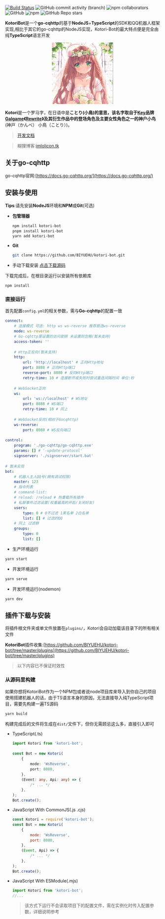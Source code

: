 [![Build Status](https://app.travis-ci.com/BIYUEHU/kotori-bot.svg?branch=master)](https://app.travis-ci.com/BIYUEHU/kotori-bot) ![GitHub commit activity (branch)](https://img.shields.io/github/commit-activity/t/BIYUEHU/kotori-bot/master) ![npm collaborators](https://img.shields.io/npm/collaborators/kotori-bot) ![GitHub](https://img.shields.io/github/license/biyuehu/kotori-bot?color=deepgreen) ![npm](https://img.shields.io/npm/v/kotori-bot) ![GitHub Repo stars](https://img.shields.io/github/stars/biyuehu/kotori-bot?style=social)

**KotoriBot**是一个**go-cqhttp**的基于**NodeJS**+**TypeScript**的SDK和QQ机器人框架实现,相比于其它的go-cqhttp的NodeJS实现，Kotori-Bot的最大特点便是完全由纯**TypeScript**语言开发

<div align="center">
<img src="./favicon.ico" width="200px" height="200px"/>
</div>

**Kotori**是一个罗马字，在日语中是**ことり(小鳥)**的意思，该名字取自于[Key](https://mzh.moegirl.org.cn/Key)品牌[Galgame](https://mzh.moegirl.org.cn/Galgame)《[Rewrite](<https://mzh.moegirl.org.cn/Rewrite(游戏)>)》及其衍生作品中的登场角色及主要女性角色之一的**神户小鸟**(神戸（かんべ） 小鳥（ことり）)。

> [开发文档](develop.md)

> 糊狸博客:[imlolicon.tk](https://imlolicon.tk)

## 关于go-cqhttp

go-cqhttp官网:[https://docs.go-cqhttp.org/](https://docs.go-cqhttp.org/)

## 安装与使用

**Tips**:请先安装**NodeJS**环境和**NPM**或**Git**(可选)

-   **包管理器**

    ```bash
    npm install kotori-bot
    pnpm install kotori-bot
    yarn add kotori-bot
    ```

-   **Git**

    ```bash
    git clone https://github.com/BIYUEHU/kotori-bot.git
    ```

-   手动下载安装
    [点击下载源码](https://github.com/BIYUEHU/kotori-bot/archive/refs/heads/master.zip)

下载完成后，在根目录运行以安装所有依赖库

```bash
npm install
```

### 直接运行

首先配置`config.yml`的相关参数，需与**Go-cqhttp**的配置一致

```yaml
connect:
    # 连接模式 可选: http ws ws-reverse 推荐首选ws-reverse
    mode: ws-reverse
    # Go-cqhttp里设置的访问密钥 未设置则忽略(暂未支持)
    access-token: ''

    # Http正反向(暂未支持)
    http:
        url: 'http://localhost' # 正向Http地址
        port: 8888 # 正向Http端口
        reverse-port: 8080 # 反向Http端口
        retry-time: 10 # 连接断开或失败时尝试重连间隔时间 单位:秒

    # WebSocket正向
    ws:
        url: 'ws://localhost' # WS地址
        port: 8888 # WS端口
        retry-time: 10 # 同上

    # WebSocket反向(相对于Gocqhttp)
    ws-reverse:
        port: 8080 # WS反向端口

control:
    program: './go-cqhttp/go-cqhttp.exe'
    params: [] # '-update-protocol'
    signserver: './signserver/start.bat'

# 暂未实现
bot:
    # 机器人主人QQ号(拥有调试权限)
    master: 123
    # 指令列表
    # command-list:
    # reload: /reload # 热重载所有插件
    # 私聊事件过滤设置(权重最高的开启/关闭好友)
    users:
        type: 0 # 0不过滤 1黑名单 2白名单
        list: [] # 过滤的QQ
    # 同上 过滤群
    groups:
        type: 0
        list: []
```

-   生产环境运行

```bash
yarn start
```

-   开发环境运行

```bash
yarn serve
```

-   开发环境运行(nodemon)

```bash
yarn dev
```

## 插件下载与安装

将插件根文件夹或单文件放置在`plugins/`，Kotori会自动加载该目录下的所有相关文件

**KotoriBot**插件收集:[https://github.com/BIYUEHU/kotori-bot/tree/master/plugins](https://github.com/BIYUEHU/kotori-bot/tree/master/plugins)

<!-- 该仓库分支专用于收集插件，将不定期更新，你可以直接通过**Pull Request**的方式将你的插件加入(或更新时)到仓库并更新该分支下`README.md`中的插件列表信息，亦或直接提供你发现的KotoriBot插件
 -->

> 以下内容已不保证时效性

### 从源码里构建

如果你想将KotoriBot作为一个NPM包或者说node项目库来导入到你自己的项目使用搭建机器人的话，由于TS语言本身的原因，无法直接导入纯TypeScript项目，需要先构建一遍TS源码

```bash
yarn build
```

构建完成后的文件将生成在`dist/`文件下，但你无需顾忌这么多，直接引入即可

-   TypeScript(.ts)

    ```typescript
    import Kotori from 'kotori-bot';

    const Bot = new Kotori(
    	{
    		mode: 'WsReverse',
    		port: 8080,
    	},
    	(Event: any, Api: any) => {
    		/* ... */
    	},
    );
    Bot.create();
    ```

-   JavaScript With CommonJS(.js .cjs)

    ```javascript
    const Kotori = require('kotori-bot');
    const Bot = new Kotori(
    	{
    		mode: 'WsReverse',
    		port: 8080,
    	},
    	(Event, Api) => {
    		/* ... */
    	},
    );
    Bot.create();
    ```

-   JavaScript With ESModule(.mjs)

    ```javascript
    import Kotori from 'kotori-bot';
    //...
    ```

    > 该方式下运行不会读取项目下的配置文件，需在实例化时传入配置参数，详细说明参考

